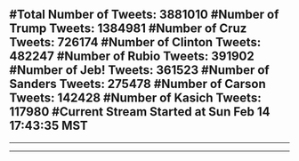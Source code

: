#Total Number of Tweets: 3881010 
#Number of Trump Tweets: 1384981
#Number of Cruz Tweets: 726174
#Number of Clinton Tweets: 482247
#Number of Rubio Tweets: 391902
#Number of Jeb! Tweets: 361523
#Number of Sanders Tweets: 275478
#Number of Carson Tweets: 142428
#Number of Kasich Tweets: 117980
#Current Stream Started at Sun Feb 14 17:43:35 MST
---
---
---
